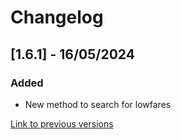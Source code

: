 # Changelog

## [1.6.1] - 16/05/2024

### Added
- New method to search for lowfares

[Link to previous versions](/docs/en-us/change-log/readme.history.md)

